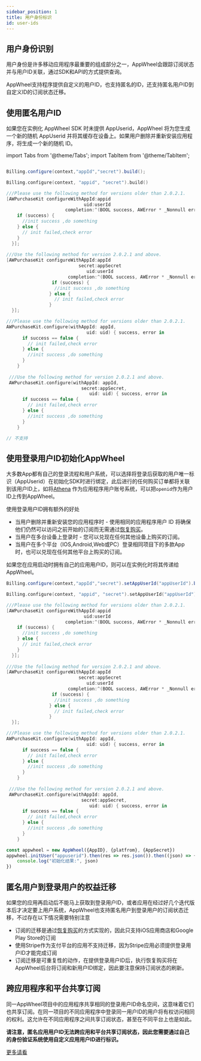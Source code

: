 ```yaml
---
sidebar_position: 1
title: 用户身份标识
id: user-ids
---
```


## 用户身份识别

用户身份是许多移动应用程序最重要的组成部分之一，AppWheel会跟踪订阅状态并与用户ID关联，通过SDK和API的方式提供查询。

AppWheel支持程序提供自定义的用户ID，也支持匿名的ID，还支持匿名用户ID到自定义ID的订阅状态迁移。

## 使用匿名用户ID

如果您在实例化 AppWheel SDK 时未提供 AppUserid，AppWheel 将为您生成一个新的随机 AppUserid 并将其缓存在设备上。如果用户删除并重新安装应用程序，将生成一个新的随机 ID。

import Tabs from '@theme/Tabs';
import TabItem from '@theme/TabItem';

<Tabs>
  <TabItem value="Java" label="Java" default>

```Java

Billing.configure(context,"appId","secret").build();
```

  </TabItem>
  <TabItem value="Kotlin" label="Kotlin">

```Kotlin
Billing.configure(context, "appid", "secret").build()
```

  </TabItem>

 <TabItem value="Objective-C" label="Objective-C">

```Objective-C 
///Please use the following method for versions older than 2.0.2.1.  
[AWPurchaseKit configureWithAppId:appid 
                             uid:userId     
                      completion:^(BOOL success, AWError * _Nonnull error) {
    if (success) {
      //init success ,do something
    } else {
      // init failed,check error
    }
  }];
  
///Use the following method for version 2.0.2.1 and above.  
[AWPurchaseKit configureWithAppId:appId 
                           secret:appSecret
                              uid:userId
                       completion:^(BOOL success, AWError * _Nonnull error) {
                 if (success) {
                  //init success ,do something
                } else {
                  // init failed,check error
                }
  }];
```

  </TabItem>
  <TabItem value="Swift" label="Swift">

```Swift
///Please use the following method for versions older than 2.0.2.1.  
AWPurchaseKit.configure(withAppId: appId, 
                              uid: uid) { success, error in
      if success == false {
        // init failed,check error
      } else {
        //init success ,do something
      }
    }
    
 ///Use the following method for version 2.0.2.1 and above.
 AWPurchaseKit.configure(withAppId: appId, 
                            secret:appSecret, 
                               uid: uid) { success, error in
      if success == false {
        // init failed,check error
      } else {
        //init success ,do something
      }
    }
```

  </TabItem>
 <TabItem value="javascript" label="javascript">

```javascript
// 不支持

```

</TabItem>
</Tabs>

## 使用登录用户ID初始化AppWheel

大多数App都有自己的登录流程和用户系统，可以选择将登录后获取的用户唯一标识（AppUserid）在初始化SDK时进行绑定，此后进行的任何购买订单都将关联到该用户ID上，如将[Athena](https://docs.pixocial.io/athena/docs/intro)
作为应用程序用户账号系统，可以把`openid`作为用户ID上传到AppWheel。

使用登录用户ID拥有额外的好处

- 当用户删除并重新安装您的应用程序时 - 使用相同的应用程序用户 ID 将确保他们仍然可以访问之前开始的订阅而无需通过[恢复购买](/Restoring_Purchases)。
- 当用户在多台设备上登录时 - 您可以兑现在任何其他设备上购买的订阅。
- 当用户在多个平台（IOS,Android,Web或PC）登录相同项目下的多款App时，也可以兑现在任何其他平台上购买的订阅。

如果您在应用启动时拥有自己的应用用户ID，则可以在实例化时将其传递给AppWheel。

<Tabs>
 <TabItem value="Java" label="Java" default>

```Java
Billing.configure(context,"appId","secret").setAppUserId("appUserId").build();
```

  </TabItem>
  <TabItem value="Kotlin" label="Kotlin">

```Kotlin
Billing.configure(context, "appid", "secret").setAppUserId("appUserId").build()
```

  </TabItem>
  <TabItem value="Objective-C" label="Objective-C">

```Objective-C 
///Please use the following method for versions older than 2.0.2.1.  
[AWPurchaseKit configureWithAppId:appid 
                             uid:userId     
                      completion:^(BOOL success, AWError * _Nonnull error) {
    if (success) {
      //init success ,do something
    } else {
      // init failed,check error
    }
  }];
  
///Use the following method for version 2.0.2.1 and above.  
[AWPurchaseKit configureWithAppId:appId 
                           secret:appSecret
                              uid:userId
                       completion:^(BOOL success, AWError * _Nonnull error) {
                 if (success) {
                  //init success ,do something
                } else {
                  // init failed,check error
                }
  }];
```

  </TabItem>
  <TabItem value="Swift" label="Swift">

```Swift
///Please use the following method for versions older than 2.0.2.1.  
AWPurchaseKit.configure(withAppId: appId, 
                              uid: uid) { success, error in
      if success == false {
        // init failed,check error
      } else {
        //init success ,do something
      }
    }
    
 ///Use the following method for version 2.0.2.1 and above.
 AWPurchaseKit.configure(withAppId: appId, 
                            secret:appSecret, 
                               uid: uid) { success, error in
      if success == false {
        // init failed,check error
      } else {
        //init success ,do something
      }
    }
```

  </TabItem>

 <TabItem value="javascript" label="javascript">

```javascript
const appwheel = new AppWheel({AppID}, {platfrom}, {AppSecret})
appwheel.initUser("appuserid").then(res => res.json()).then((json) => {
    console.log("初始化结果:", json)
})

```

</TabItem>
</Tabs>

## 匿名用户到登录用户的权益迁移

如果您的应用再启动后不能马上获取到登录用户ID，或者应用在经过好几个迭代版本后才决定要上用户系统，AppWheel也支持匿名用户到登录用户的订阅状态迁移，不过存在以下情况需要特别注意

- 订阅的迁移是通过[恢复购买](/Restoring_Purchases)的方式实现的，因此只支持iOS应用商店和Google Play Store的订阅
- 使用Stripe作为支付平台的应用不支持迁移，因为Stripe应用必须提供登录用户ID才能完成订阅
- 订阅迁移是可重复性的动作，在提供登录用户ID后，执行恢复购买将在AppWheel后台将订阅和新用户ID绑定，因此要注意保持订阅状态的刷新。

## 跨应用程序和平台共享订阅

同一AppWheel项目中的应用程序共享相同的登录用户ID命名空间，这意味着它们也共享订阅。在同一项目的不同应用程序中登录同一用户ID的用户将有权访问相同的权利。这允许在不同应用程序之间共享订阅状态，甚至在不同平台上也是如此。

**请注意，匿名应用用户ID无法跨应用和平台共享订阅状态，因此您需要通过自己的身份验证系统使用自定义应用用户ID进行标识。**

[更多请看](/UserBenefits/sharing_subscriptions)

